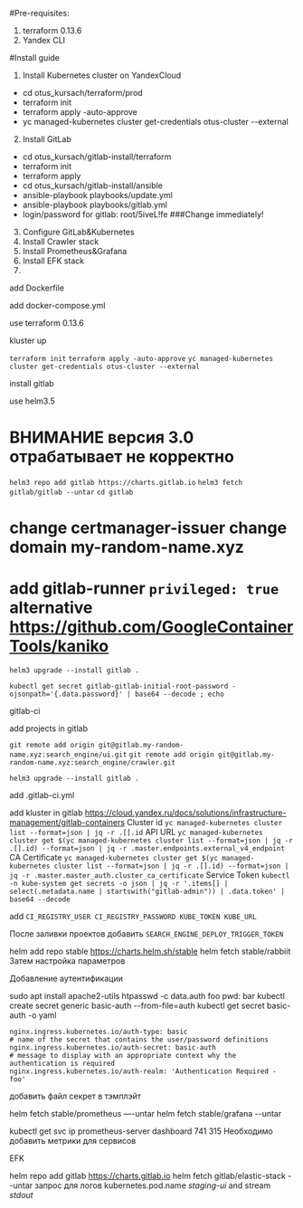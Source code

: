 #Pre-requisites:
1. terraform 0.13.6
2. Yandex CLI

#Install guide
1. Install Kubernetes cluster on YandexCloud
  - cd otus_kursach/terraform/prod
  - terraform init
  - terraform apply -auto-approve
  - yc managed-kubernetes cluster get-credentials otus-cluster --external

2. Install GitLab
  - cd otus_kursach/gitlab-install/terraform
  - terraform init
  - terraform apply
  - cd otus_kursach/gitlab-install/ansible
  - ansible-playbook playbooks/update.yml
  - ansible-playbook playbooks/gitlab.yml
  - login/password for gitlab: root/5iveL!fe  ###Change immediately!
3. Configure GitLab&Kubernetes
4. Install Crawler stack
5. Install Prometheus&Grafana
6. Install EFK stack
7. 

add Dockerfile

add docker-compose.yml

use terraform 0.13.6

kluster up

`terraform init`
`terraform apply -auto-approve`
`yc managed-kubernetes cluster get-credentials otus-cluster --external`

install gitlab

use helm3.5
# ВНИМАНИЕ версия 3.0 отрабатывает не корректно

`helm3 repo add gitlab https://charts.gitlab.io`
`helm3 fetch gitlab/gitlab --untar`
`cd gitlab`

change certmanager-issuer
change domain my-random-name.xyz
========
add gitlab-runner `privileged: true`
alternative https://github.com/GoogleContainerTools/kaniko
========
`helm3 upgrade --install gitlab .`

`kubectl get secret gitlab-gitlab-initial-root-password -ojsonpath='{.data.password}' | base64 --decode ; echo`

gitlab-ci

add projects in gitlab

`git remote add origin git@gitlab.my-random-name.xyz:search_engine/ui.git`
`git remote add origin git@gitlab.my-random-name.xyz:search_engine/crawler.git`

`helm3 upgrade --install gitlab .`

add .gitlab-ci.yml

add kluster in gitlab
https://cloud.yandex.ru/docs/solutions/infrastructure-management/gitlab-containers
Cluster id
`yc managed-kubernetes cluster list --format=json | jq -r .[].id`
API URL
`yc managed-kubernetes cluster get $(yc managed-kubernetes cluster list --format=json | jq -r .[].id) --format=json | jq -r .master.endpoints.external_v4_endpoint`
CA Certificate
`yc managed-kubernetes cluster get $(yc managed-kubernetes cluster list --format=json | jq -r .[].id) --format=json | jq -r .master.master_auth.cluster_ca_certificate`
Service Token
`kubectl -n kube-system get secrets -o json | jq -r '.items[] | select(.metadata.name | startswith("gitlab-admin")) | .data.token' | base64 --decode`

add `CI_REGISTRY_USER CI_REGISTRY_PASSWORD KUBE_TOKEN KUBE_URL`

После заливки проектов добавить `SEARCH_ENGINE_DEPLOY_TRIGGER_TOKEN`

helm add repo stable https://charts.helm.sh/stable
helm fetch stable/rabbiit
Затем настройка параметров

Добавление аутентификации

sudo apt install apache2-utils
htpasswd -c data.auth foo
pwd: bar
kubectl create secret generic basic-auth --from-file=auth
kubectl get secret basic-auth -o yaml

    nginx.ingress.kubernetes.io/auth-type: basic
    # name of the secret that contains the user/password definitions
    nginx.ingress.kubernetes.io/auth-secret: basic-auth
    # message to display with an appropriate context why the authentication is required
    nginx.ingress.kubernetes.io/auth-realm: 'Authentication Required - foo'

добавить файл секрет в тэмплэйт

helm fetch stable/prometheus —-untar 
helm fetch stable/grafana --untar

kubectl get svc
ip prometheus-server
dashboard 741 315
Необходимо добавить метрики для сервисов

EFK

helm repo add gitlab  https://charts.gitlab.io 
helm fetch gitlab/elastic-stack --untar
запрос для логов kubernetes.pod.name *staging-ui* and stream *stdout*
